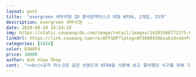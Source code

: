 ```yaml
---
layout: post 
title:  "evergreen 새부리형 2D 황사방역마스크 대형 KF94, 1개입, 25개" 
description: evergreen 새부리형  ..
date: 2020-08-29 16:24:19 
img: https://static.coupangcdn.com/image/retail/images/14201566772375-6f5b6b11-0d4c-4a46-89a7-0d8c25245a85.jpg 
linkUrl: https://link.coupang.com/re/AFFSDP?lptag=AF3600438&subid=ahnPublicAsk&pageKey=1829848162&itemId=3112752596&vendorItemId=71100494892&traceid=V0-113-f7ecbcf3207a3fef 
categories: [1024] 
color: 03A9F4 
price: 30000 
author: Ask View Shop 
cont:  "+<br/>공적 마스크로 같은 브랜드의 KF80을 사용해 보고 좋아했던 식구를 위해 구입했습니다.<br/><br/>다른 사이트에서 25매를 20,900원에 판매하는 걸 보고 한 박스 더 샀습니다.<br/> 택배 박스에 배송되어 왔지만 (그래서 쪼금 기대했는데ㅋㅋ) 쿠팡 비닐 배송과 비슷하게 찌그러져 있었어요.<br/> 박스 안 여유 공간에서 마스크 박스가 이리 치이고 저리 치여서 그렇게 된 것 같다는 자체 결론을 내렸습니다.<br/> 날짜는 이틀 길었습니다.<br/> 두 박스 안겨 드렸으니 마스크 아끼지 말고 쓰셨으면 좋겠습니다.<br/><br/>디자인은 에티카가 제일 이쁜것 같은데<br/>디테일이 살아있는 제품임<br/>박스는 모퉁이가 조금씩 찌그러져 있는 정도로 배송되었습니다.<br/> (쿠팡 비닐)<br/>새부리형 여러가지 사용한것중  착용감 넘넘좋아요  젤편해요 얼굴큰대 쪼이지도않고 귀도안아프고 한세떠구입  검정도 있음 좋겠네요<br/>아에르, 에티카, 노이몬 뭐 이런곳에서 나오는것 같은데 기존 제품하고<br/>얼굴 다 덮고 귀 안 아프고 콧등에 스폰지가 있어서 숨 쉬기 편하다고 합니다.<br/> 콧등이 살짝 뜬 것처럼 보이는데 아니라고 하네요.<br/> 세로 길이가 긴 편인데 목을 찌르지는 않는다고 합니다.<br/> 귀 끈이 길어 보이지는 않았는데 귀도 안 아프다고 합니다.<br/><br/>요즘 유행하는 새부리형 마스크<br/>좋다는 얘기뿐이라 효도한 것 같습니다.<br/><br/>착용감은 단연 최고라고 생각이 듬<br/>착용했는데 편안함이 있음<br/>코 부분에 스펀지 같은? 게 있어서 그런것 같음<br/>확실히 차별화는 있다고 생각이듬<br/>" 
---
```

